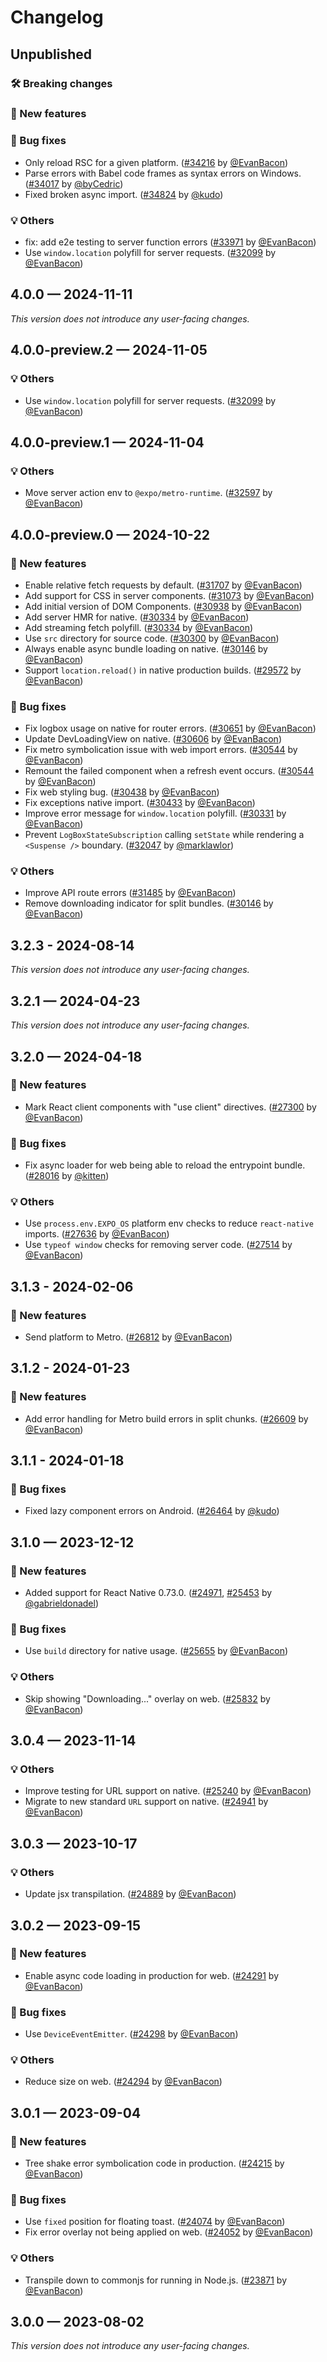 # Changelog

## Unpublished

### 🛠 Breaking changes

### 🎉 New features

### 🐛 Bug fixes

- Only reload RSC for a given platform. ([#34216](https://github.com/expo/expo/pull/34216) by [@EvanBacon](https://github.com/EvanBacon))
- Parse errors with Babel code frames as syntax errors on Windows. ([#34017](https://github.com/expo/expo/pull/34017) by [@byCedric](https://github.com/byCedric))
- Fixed broken async import. ([#34824](https://github.com/expo/expo/pull/34824) by [@kudo](https://github.com/kudo))

### 💡 Others

- fix: add e2e testing to server function errors ([#33971](https://github.com/expo/expo/pull/33971) by [@EvanBacon](https://github.com/EvanBacon))
- Use `window.location` polyfill for server requests. ([#32099](https://github.com/expo/expo/pull/32099) by [@EvanBacon](https://github.com/EvanBacon))

## 4.0.0 — 2024-11-11

_This version does not introduce any user-facing changes._

## 4.0.0-preview.2 — 2024-11-05

### 💡 Others

- Use `window.location` polyfill for server requests. ([#32099](https://github.com/expo/expo/pull/32099) by [@EvanBacon](https://github.com/EvanBacon))

## 4.0.0-preview.1 — 2024-11-04

### 💡 Others

- Move server action env to `@expo/metro-runtime`. ([#32597](https://github.com/expo/expo/pull/32597) by [@EvanBacon](https://github.com/EvanBacon))

## 4.0.0-preview.0 — 2024-10-22

### 🎉 New features

- Enable relative fetch requests by default. ([#31707](https://github.com/expo/expo/pull/31707) by [@EvanBacon](https://github.com/EvanBacon))
- Add support for CSS in server components. ([#31073](https://github.com/expo/expo/pull/31073) by [@EvanBacon](https://github.com/EvanBacon))
- Add initial version of DOM Components. ([#30938](https://github.com/expo/expo/pull/30938) by [@EvanBacon](https://github.com/EvanBacon))
- Add server HMR for native. ([#30334](https://github.com/expo/expo/pull/30334) by [@EvanBacon](https://github.com/EvanBacon))
- Add streaming fetch polyfill. ([#30334](https://github.com/expo/expo/pull/30334) by [@EvanBacon](https://github.com/EvanBacon))
- Use `src` directory for source code. ([#30300](https://github.com/expo/expo/pull/30300) by [@EvanBacon](https://github.com/EvanBacon))
- Always enable async bundle loading on native. ([#30146](https://github.com/expo/expo/pull/30146) by [@EvanBacon](https://github.com/EvanBacon))
- Support `location.reload()` in native production builds. ([#29572](https://github.com/expo/expo/pull/29572) by [@EvanBacon](https://github.com/EvanBacon))

### 🐛 Bug fixes

- Fix logbox usage on native for router errors. ([#30651](https://github.com/expo/expo/pull/30651) by [@EvanBacon](https://github.com/EvanBacon))
- Update DevLoadingView on native. ([#30606](https://github.com/expo/expo/pull/30606) by [@EvanBacon](https://github.com/EvanBacon))
- Fix metro symbolication issue with web import errors. ([#30544](https://github.com/expo/expo/pull/30544) by [@EvanBacon](https://github.com/EvanBacon))
- Remount the failed component when a refresh event occurs. ([#30544](https://github.com/expo/expo/pull/30544) by [@EvanBacon](https://github.com/EvanBacon))
- Fix web styling bug. ([#30438](https://github.com/expo/expo/pull/30438) by [@EvanBacon](https://github.com/EvanBacon))
- Fix exceptions native import. ([#30433](https://github.com/expo/expo/pull/30433) by [@EvanBacon](https://github.com/EvanBacon))
- Improve error message for `window.location` polyfill. ([#30331](https://github.com/expo/expo/pull/30331) by [@EvanBacon](https://github.com/EvanBacon))
- Prevent `LogBoxStateSubscription` calling `setState` while rendering a `<Suspense />` boundary. ([#32047](https://github.com/expo/expo/pull/32047) by [@marklawlor](https://github.com/marklawlor))

### 💡 Others

- Improve API route errors ([#31485](https://github.com/expo/expo/pull/31485) by [@EvanBacon](https://github.com/EvanBacon))
- Remove downloading indicator for split bundles. ([#30146](https://github.com/expo/expo/pull/30146) by [@EvanBacon](https://github.com/EvanBacon))

## 3.2.3 - 2024-08-14

_This version does not introduce any user-facing changes._

## 3.2.1 — 2024-04-23

_This version does not introduce any user-facing changes._

## 3.2.0 — 2024-04-18

### 🎉 New features

- Mark React client components with "use client" directives. ([#27300](https://github.com/expo/expo/pull/27300) by [@EvanBacon](https://github.com/EvanBacon))

### 🐛 Bug fixes

- Fix async loader for web being able to reload the entrypoint bundle. ([#28016](https://github.com/expo/expo/pull/28016) by [@kitten](https://github.com/kitten))

### 💡 Others

- Use `process.env.EXPO_OS` platform env checks to reduce `react-native` imports. ([#27636](https://github.com/expo/expo/pull/27636) by [@EvanBacon](https://github.com/EvanBacon))
- Use `typeof window` checks for removing server code. ([#27514](https://github.com/expo/expo/pull/27514) by [@EvanBacon](https://github.com/EvanBacon))

## 3.1.3 - 2024-02-06

### 🎉 New features

- Send platform to Metro. ([#26812](https://github.com/expo/expo/pull/26812) by [@EvanBacon](https://github.com/EvanBacon))

## 3.1.2 - 2024-01-23

### 🎉 New features

- Add error handling for Metro build errors in split chunks. ([#26609](https://github.com/expo/expo/pull/26609) by [@EvanBacon](https://github.com/EvanBacon))

## 3.1.1 - 2024-01-18

### 🐛 Bug fixes

- Fixed lazy component errors on Android. ([#26464](https://github.com/expo/expo/pull/26464) by [@kudo](https://github.com/kudo))

## 3.1.0 — 2023-12-12

### 🎉 New features

- Added support for React Native 0.73.0. ([#24971](https://github.com/expo/expo/pull/24971), [#25453](https://github.com/expo/expo/pull/25453) by [@gabrieldonadel](https://github.com/gabrieldonadel))

### 🐛 Bug fixes

- Use `build` directory for native usage. ([#25655](https://github.com/expo/expo/pull/25655) by [@EvanBacon](https://github.com/EvanBacon))

### 💡 Others

- Skip showing "Downloading..." overlay on web. ([#25832](https://github.com/expo/expo/pull/25832) by [@EvanBacon](https://github.com/EvanBacon))

## 3.0.4 — 2023-11-14

### 💡 Others

- Improve testing for URL support on native. ([#25240](https://github.com/expo/expo/pull/25240) by [@EvanBacon](https://github.com/EvanBacon))
- Migrate to new standard `URL` support on native. ([#24941](https://github.com/expo/expo/pull/24941) by [@EvanBacon](https://github.com/EvanBacon))

## 3.0.3 — 2023-10-17

### 💡 Others

- Update jsx transpilation. ([#24889](https://github.com/expo/expo/pull/24889) by [@EvanBacon](https://github.com/EvanBacon))

## 3.0.2 — 2023-09-15

### 🎉 New features

- Enable async code loading in production for web. ([#24291](https://github.com/expo/expo/pull/24291) by [@EvanBacon](https://github.com/EvanBacon))

### 🐛 Bug fixes

- Use `DeviceEventEmitter`. ([#24298](https://github.com/expo/expo/pull/24298) by [@EvanBacon](https://github.com/EvanBacon))

### 💡 Others

- Reduce size on web. ([#24294](https://github.com/expo/expo/pull/24294) by [@EvanBacon](https://github.com/EvanBacon))

## 3.0.1 — 2023-09-04

### 🎉 New features

- Tree shake error symbolication code in production. ([#24215](https://github.com/expo/expo/pull/24215) by [@EvanBacon](https://github.com/EvanBacon))

### 🐛 Bug fixes

- Use `fixed` position for floating toast. ([#24074](https://github.com/expo/expo/pull/24074) by [@EvanBacon](https://github.com/EvanBacon))
- Fix error overlay not being applied on web. ([#24052](https://github.com/expo/expo/pull/24052) by [@EvanBacon](https://github.com/EvanBacon))

### 💡 Others

- Transpile down to commonjs for running in Node.js. ([#23871](https://github.com/expo/expo/pull/23871) by [@EvanBacon](https://github.com/EvanBacon))

## 3.0.0 — 2023-08-02

_This version does not introduce any user-facing changes._
